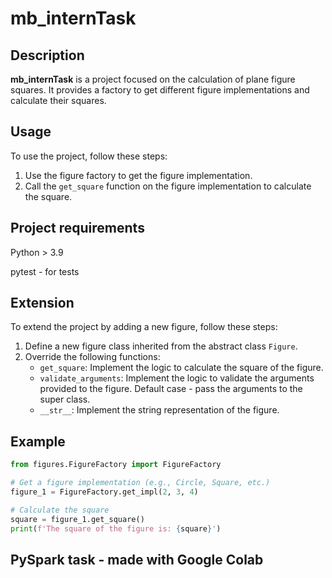 # mb_internTask

## Description
**mb_internTask** is a project focused on the calculation of plane figure squares. It provides a factory to get different figure implementations and calculate their squares.

## Usage
To use the project, follow these steps:

1. Use the figure factory to get the figure implementation.
2. Call the `get_square` function on the figure implementation to calculate the square.

## Project requirements
Python > 3.9

pytest - for tests

## Extension
To extend the project by adding a new figure, follow these steps:

1. Define a new figure class inherited from the abstract class `Figure`.
2. Override the following functions:
   - `get_square`: Implement the logic to calculate the square of the figure.
   - `validate_arguments`: Implement the logic to validate the arguments provided to the figure. Default case - pass the arguments to the super class.
   - `__str__`: Implement the string representation of the figure.

## Example
```python
from figures.FigureFactory import FigureFactory

# Get a figure implementation (e.g., Circle, Square, etc.)
figure_1 = FigureFactory.get_impl(2, 3, 4)

# Calculate the square
square = figure_1.get_square()
print(f'The square of the figure is: {square}')
```
## PySpark task - made with Google Colab
